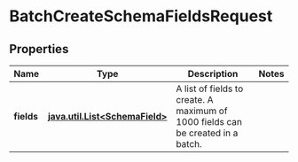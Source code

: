 

# BatchCreateSchemaFieldsRequest


## Properties

Name | Type | Description | Notes
------------ | ------------- | ------------- | -------------
**fields** | [**java.util.List&lt;SchemaField&gt;**](SchemaField.md) | A list of fields to create.  A maximum of 1000 fields can be created in a batch. | 




